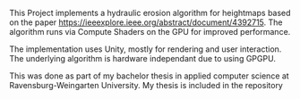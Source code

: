 This Project implements a hydraulic erosion algorithm for heightmaps based on the paper https://ieeexplore.ieee.org/abstract/document/4392715. The algorithm runs via Compute Shaders on the GPU for improved performance.

The implementation uses Unity, mostly for rendering and user interaction. The underlying algorithm is hardware independant due to using GPGPU. 

This was done as part of my bachelor thesis in applied computer science at Ravensburg-Weingarten University. My thesis is included in the repository
